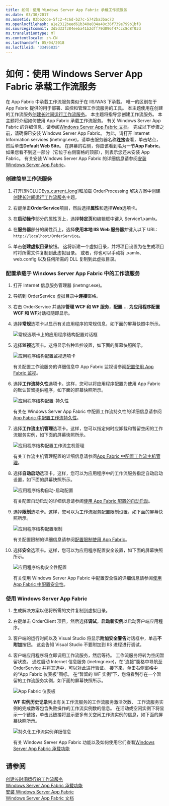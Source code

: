 ```yaml
---
title: 如何：使用 Windows Server App Fabric 承载工作流服务
ms.date: 03/30/2017
ms.assetid: 83b62cce-5fc2-4c6d-b27c-5742ba3bac73
ms.openlocfilehash: a1e2312beed61b340e034a48c36f739e799b1bf8
ms.sourcegitcommit: 3d5d33f384eeba41b2dff79d096f47ccc8d8f03d
ms.translationtype: MT
ms.contentlocale: zh-CN
ms.lasthandoff: 05/04/2018
ms.locfileid: "33495835"
---
```

# <a name="how-to-host-a-workflow-service-with-windows-server-app-fabric"></a>如何：使用 Windows Server App Fabric 承载工作流服务
在 App Fabric 中承载工作流服务类似于在 IIS/WAS 下承载。 唯一的区别在于 App Fabric 提供的用于部署、监控和管理工作流服务的工具。 本主题使用在创建的工作流服务[创建长时间运行工作流服务](../../../../docs/framework/wcf/feature-details/creating-a-long-running-workflow-service.md)。 本主题将指导您创建工作流服务。 本主题将介绍如何使用 App Fabric 承载工作流服务。 有关 Windows Server App Fabric 的详细信息，请参阅[Windows Server App Fabric 文档](http://go.microsoft.com/fwlink/?LinkID=193037&clcid=0x409)。 完成以下步骤之前，请确保已安装 Windows Server App Fabric。  为此，请打开 Internet Information services (inetmgr.exe)，请单击服务器名称**连接**查看，单击站点，然后单击**Default Web Site**。 在屏幕的右侧，你应该看到名为一节**App Fabric**。 如果您看不到这一部分（它位于右侧窗格的顶部），则表示您还未安装 App Fabric。 有关安装 Windows Server App Fabric 的详细信息请参阅[安装 Windows Server App Fabric](http://go.microsoft.com/fwlink/?LinkId=193136)。  
  
### <a name="creating-a-simple-workflow-service"></a>创建简单工作流服务  
  
1.  打开[!INCLUDE[vs_current_long](../../../../includes/vs-current-long-md.md)]和加载 OrderProcessing 解决方案中创建[创建长时间运行工作流服务](../../../../docs/framework/wcf/feature-details/creating-a-long-running-workflow-service.md)主题。  
  
2.  右键单击**OrderService**项目，然后选择**属性**和选择**Web**选项卡。  
  
3.  在**启动操作**部分的属性页上，选择**特定页**和编辑框中键入 Service1.xamlx。  
  
4.  在**服务器**部分的属性页上，选择**使用本地 IIS Web 服务器**并键入以下 URL: `http://localhost/OrderService`。  
  
5.  单击**创建虚拟目录**按钮。 这将新建一个虚拟目录，并将项目设置为在生成项目时将所需文件复制到此虚拟目录。  或者，你也可以手动将 .xamlx、web.config 以及任何所需的 DLL 复制到此虚拟目录。  
  
### <a name="configuring-a-workflow-service-hosted-in-windows-server-app-fabric"></a>配置承载于 Windows Server App Fabric 中的工作流服务  
  
1.  打开 Internet 信息服务管理器 (inetmgr.exe)。  
  
2.  导航到 OrderService 虚拟目录中**连接**窗格。  
  
3.  右击 OrderService 并选择**管理 WCF 和 WF 服务**，**配置...**. **为应用程序配置 WCF 和 WF**对话框随即显示。  
  
4.  选择**常规**选项卡以显示有关应用程序的常规信息，如下面的屏幕快照中所示。  
  
     ![常规选项卡上的应用程序结构配置对话框](../../../../docs/framework/wcf/feature-details/media/appfabricconfiguration-general.gif "AppFabricConfiguration-常规")  
  
5.  选择**监视**选项卡。这将显示各种监控设置，如下面的屏幕快照所示。  
  
     ![应用程序结构配置监视选项卡](../../../../docs/framework/wcf/feature-details/media/appfabricconfiguration-monitoring.gif "AppFabricConfiguration 监视")  
  
     有关配置工作流服务的详细信息中 App Fabric 监视请参阅[配置使用 App Fabric 监视](http://go.microsoft.com/fwlink/?LinkId=193153)。  
  
6.  选择**工作流持久性**选项卡。这样，您可以将应用程序配置为使用 App Fabric 的默认暂留提供程序，如下面的屏幕快照所示。  
  
     ![应用程序结构配置&#45;持久性](../../../../docs/framework/wcf/feature-details/media/appfabricconfiguration-persistence.gif "AppFabricConfiguration 持久性")  
  
     有关在 Windows Server App Fabric 中配置工作流持久性的详细信息请参阅[App Fabric 中配置工作流持久性](http://go.microsoft.com/fwlink/?LinkId=193148)。  
  
7.  选择**工作流主机管理**选项卡。这样，您可以指定何时应卸载和暂留空闲的工作流服务实例，如下面的屏幕快照所示。  
  
     ![应用程序结构配置工作流主机管理](../../../../docs/framework/wcf/feature-details/media/appfabricconfiguration-management.gif "AppFabricConfiguration 管理")  
  
     有关工作流主机管理配置的详细信息请参阅[App Fabric 中配置工作流主机管理](http://go.microsoft.com/fwlink/?LinkId=193151)。  
  
8.  选择**自动启动**选项卡。这样，您可以为应用程序中的工作流服务指定自动启动设置，如下面的屏幕快照所示。  
  
     ![应用程序结构自动&#45;启动配置](../../../../docs/framework/wcf/feature-details/media/appfabricconfigurationautostart.gif "AppFabricConfigurationAutostart")  
  
     有关配置自动启动的详细信息请参阅[使用 App Fabric 配置的自动启动](http://go.microsoft.com/fwlink/?LinkId=193150)。  
  
9. 选择**限制**选项卡。这样，您可以为工作流服务配置限制设置，如下面的屏幕快照所示。  
  
     ![应用程序结构配置限制](../../../../docs/framework/wcf/feature-details/media/appfabricconfigurationthrottling.gif "AppFabricConfigurationThrottling")  
  
     有关配置限制的详细信息请参阅[配置限制使用 App Fabric](http://go.microsoft.com/fwlink/?LinkId=193149)。  
  
10. 选择**安全**选项卡。这样，您可以为应用程序配置安全设置，如下面的屏幕快照所示。  
  
     ![应用程序结构安全性配置](../../../../docs/framework/wcf/feature-details/media/appfabricconfiguration-security.gif "AppFabricConfiguration 安全")  
  
     有关使用 Windows Server App Fabric 中配置安全性的详细信息请参阅[使用 App Fabric 中配置安全性](http://go.microsoft.com/fwlink/?LinkId=193152)。  
  
### <a name="using-windows-server-app-fabric"></a>使用 Windows Server App Fabric  
  
1.  生成解决方案以便将所需的文件复制到虚拟目录。  
  
2.  右键单击 OrderClient 项目，然后选择**调试**，**启动新实例**以启动客户端应用程序。  
  
3.  客户端的运行时间以及 Visual Studio 将显示**附加安全警告**对话框中，单击**不附加**按钮。 这会告知 Visual Studio 不要附加到 IIS 进程进行调试。  
  
4.  客户端应用程序将立即调用工作流服务，然后等待。 工作流服务将转为空闲暂留状态。 通过启动 Internet 信息服务 (inetmgr.exe)，在“连接”窗格中导航至 OrderService 并将其选中，可以对此进行验证。 接下来，单击右侧窗格中的“App Fabric 仪表板”图标。 在“暂留的 WF 实例”下，您将看到存在一个暂留的工作流服务实例，如下面的屏幕快照所示。  
  
     ![App Fabric 仪表板](../../../../docs/framework/wcf/feature-details/media/appfabricdashboard.gif "AppFabricDashboard")  
  
     **WF 实例历史记录**列出有关工作流服务的工作流服务激活次数、 工作流服务实例的完成数等包含失败操作的工作流实例数的信息。 在活动或空闲实例下将显示一个链接，单击此链接将显示更多有关空闲工作流实例的信息，如下面的屏幕快照所示。  
  
     ![持久化工作流实例详细信息](../../../../docs/framework/wcf/feature-details/media/persisteddetail.gif "PersistedDetail")  
  
     有关 Windows Server App Fabric 功能以及如何使用它们查看[Windows Server App Fabric 承载功能](http://go.microsoft.com/fwlink/?LinkID=193143&clcid=0x409)  
  
## <a name="see-also"></a>请参阅  
 [创建长时间运行的工作流服务](../../../../docs/framework/wcf/feature-details/creating-a-long-running-workflow-service.md)  
 [Windows Server App Fabric 承载功能](http://go.microsoft.com/fwlink/?LinkId=193143)  
 [安装 Windows Server App Fabric](http://go.microsoft.com/fwlink/?LinkId=193136)  
 [Windows Server App Fabric 文档](http://go.microsoft.com/fwlink/?LinkID=193037&clcid=0x409)
